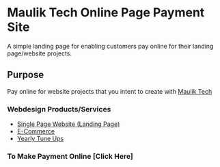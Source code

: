# Maulik Tech Online Page Payment Site 

A simple landing page for enabling customers pay online for their landing page/website projects.

## Purpose

Pay online for website projects that you intent to create with [Maulik Tech](https://www.mauliktech.com/)

### Webdesign Products/Services
- [Single Page Website (Landing Page)](https://www.mauliktech.com/#webdesign)
- [E-Commerce](https://www.mauliktech.com/#webdesign)
- [Yearly Tune Ups](https://www.mauliktech.com/#webdesign)


### To Make Payment Online [Click Here] 

